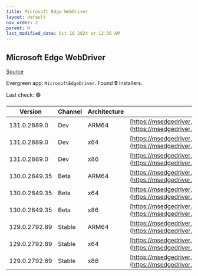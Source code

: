 ```yaml
---
title: Microsoft Edge WebDriver
layout: default
nav_order: 2
parent: M
last_modified_date: Oct 16 2024 at 12:36 AM
---
```


## Microsoft Edge WebDriver

[Source](https://www.microsoft.com/edge)

Evergreen app: `MicrosoftEdgeDriver`. Found **9** installers.

Last check: 🟢

| Version       | Channel | Architecture | URI                                                                                                                                            |
| ------------- | ------- | ------------ | ---------------------------------------------------------------------------------------------------------------------------------------------- |
| 131.0.2889.0  | Dev     | ARM64        | [https://msedgedriver.azureedge.net/131.0.2889.0/edgedriver_arm64.zip](https://msedgedriver.azureedge.net/131.0.2889.0/edgedriver_arm64.zip)   |
| 131.0.2889.0  | Dev     | x64          | [https://msedgedriver.azureedge.net/131.0.2889.0/edgedriver_win64.zip](https://msedgedriver.azureedge.net/131.0.2889.0/edgedriver_win64.zip)   |
| 131.0.2889.0  | Dev     | x86          | [https://msedgedriver.azureedge.net/131.0.2889.0/edgedriver_win32.zip](https://msedgedriver.azureedge.net/131.0.2889.0/edgedriver_win32.zip)   |
| 130.0.2849.35 | Beta    | ARM64        | [https://msedgedriver.azureedge.net/130.0.2849.35/edgedriver_arm64.zip](https://msedgedriver.azureedge.net/130.0.2849.35/edgedriver_arm64.zip) |
| 130.0.2849.35 | Beta    | x64          | [https://msedgedriver.azureedge.net/130.0.2849.35/edgedriver_win64.zip](https://msedgedriver.azureedge.net/130.0.2849.35/edgedriver_win64.zip) |
| 130.0.2849.35 | Beta    | x86          | [https://msedgedriver.azureedge.net/130.0.2849.35/edgedriver_win32.zip](https://msedgedriver.azureedge.net/130.0.2849.35/edgedriver_win32.zip) |
| 129.0.2792.89 | Stable  | ARM64        | [https://msedgedriver.azureedge.net/129.0.2792.89/edgedriver_arm64.zip](https://msedgedriver.azureedge.net/129.0.2792.89/edgedriver_arm64.zip) |
| 129.0.2792.89 | Stable  | x64          | [https://msedgedriver.azureedge.net/129.0.2792.89/edgedriver_win64.zip](https://msedgedriver.azureedge.net/129.0.2792.89/edgedriver_win64.zip) |
| 129.0.2792.89 | Stable  | x86          | [https://msedgedriver.azureedge.net/129.0.2792.89/edgedriver_win32.zip](https://msedgedriver.azureedge.net/129.0.2792.89/edgedriver_win32.zip) |
